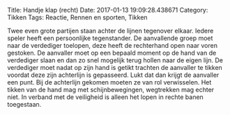 Title: Handje klap (recht)
Date: 2017-01-13 19:09:28.438671
Category: Tikken
Tags: Reactie, Rennen en sporten, Tikken

Twee even grote partijen staan achter de lijnen tegenover elkaar. Iedere speler heeft een persoonlijke tegenstander. De aanvallende groep moet naar de verdediger toelopen, deze heeft de rechterhand open naar voren gestoken. De aanvaller moet op een bepaald moment op de hand van de verdediger slaan en dan zo snel mogelijk terug hollen naar de eigen lijn. De verdediger moet nadat op zijn hand is getikt trachten de aanvaller te tikken voordat deze zijn achterlijn is gepasseerd. Lukt dat dan krijgt de aanvaller een punt. Bij de achterlijn gekomen moeten ze van rol verwisselen.
Het tikken van de hand mag met schijnbewegingen, wegtrekken mag echter niet. In verband met de veiligheid is alleen het lopen in rechte banen toegestaan.